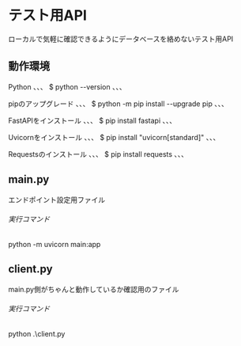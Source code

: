 # テスト用API
ローカルで気軽に確認できるようにデータベースを絡めないテスト用API

## 動作環境
Python
、、、
$ python --version
、、、

pipのアップグレード
、、、
$ python -m pip install --upgrade pip
、、、

FastAPIをインストール
、、、
$ pip install fastapi
、、、

Uvicornをインストール
、、、
$ pip install "uvicorn[standard]"
、、、

Requestsのインストール
、、、
$ pip install requests
、、、

## main.py
エンドポイント設定用ファイル
###### 実行コマンド
python -m uvicorn main:app

## client.py
main.py側がちゃんと動作しているか確認用のファイル
###### 実行コマンド
python .\client.py
